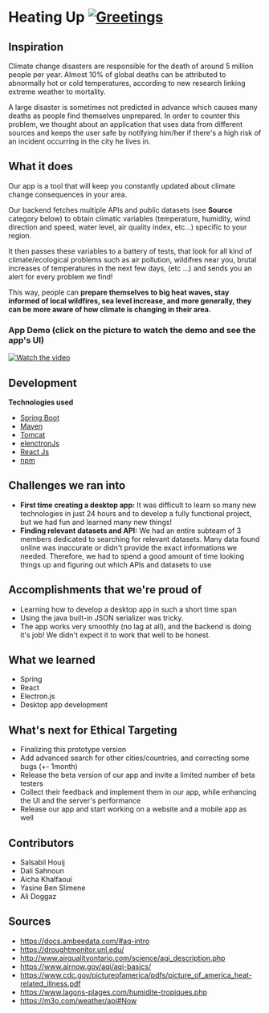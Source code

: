 # Heating Up [![Greetings](https://github.com/larkinds/EthicalTargeting/actions/workflows/greetings.yml/badge.svg)](https://github.com/larkinds/EthicalTargeting/actions/workflows/greetings.yml)

## Inspiration
Climate change disasters are responsible for the death of around 5 million people per year. Almost 10% of global deaths can be attributed to abnormally hot or cold temperatures, according to new research linking extreme weather to mortality.

A large disaster is sometimes not predicted in advance which causes many deaths as people find themselves  unprepared. In order to counter this problem, we thought about an application that uses data from different sources and keeps the user safe by notifying him/her if there's a high risk of an incident occurring in the city he lives in.

## What it does
Our app is a tool that will keep you constantly updated about climate change consequences in your area. 

Our backend fetches multiple APIs and public datasets (see **Source** category below) to obtain climatic variables (temperature, humidity, wind direction and speed, water level, air quality index, etc...) specific to your region. 

It then passes these variables to a battery of tests, that look for all kind of climate/ecological problems such as air pollution, wildifres near you, brutal increases of temperatures in the next few days, (etc ...) and sends you an alert for every problem we find!

This way, people can **prepare themselves to big heat waves, stay informed of local wildfires, sea level increase, and more generally, they can be more aware of how climate is changing in their area.**


### App Demo (click on the picture to watch the demo and see the app's UI)
[![Watch the video](https://img.youtube.com/vi/PdGPmb-Gd00/maxresdefault.jpg)](https://youtu.be/PdGPmb-Gd00)

## Development

**Technologies used**  
- [Spring Boot](https://spring.io/projects/spring-boot)
- [Maven](https://maven.apache.org/)
- [Tomcat](https://tomcat.apache.org/)
- [elenctronJs](https://www.electronjs.org/)
- [React Js](https://fr.reactjs.org/)
- [npm](https://www.npmjs.com/)


## Challenges we ran into
* **First time creating a desktop app:** It was difficult to learn so many new technologies in just 24 hours and to develop a fully functional project, but we had fun and learned many new things! 
* **Finding relevant datasets and API:** We had an entire subteam of 3 members dedicated to searching for relevant datasets. Many data found online was inaccurate or didn't provide the exact informations we needed. Therefore, we had to spend a good amount of time looking things up and figuring out which APIs and datasets to use

## Accomplishments that we're proud of
- Learning how to develop a desktop app in such a short time span
- Using the java built-in JSON serializer was tricky.
- The app works very smoothly (no lag at all), and the backend is doing it's job! We didn't expect it to work that well to be honest.

## What we learned
- Spring 
- React
- Electron.js
- Desktop app development

## What's next for Ethical Targeting
- Finalizing this prototype version
- Add advanced search for other cities/countries, and correcting some bugs (+- 1month)
- Release the beta version of our app and invite a limited number of beta testers
- Collect their feedback and implement them in our app, while enhancing the UI and the server's performance
- Release our app and start working on a website and a mobile app as well

## Contributors
* Salsabil Houij
* Dali Sahnoun
* Aicha Khalfaoui
* Yasine Ben Slimene
* Ali Doggaz

## Sources
- https://docs.ambeedata.com/#aq-intro
- https://droughtmonitor.unl.edu/
- http://www.airqualityontario.com/science/aqi_description.php
- https://www.airnow.gov/aqi/aqi-basics/
- https://www.cdc.gov/pictureofamerica/pdfs/picture_of_america_heat-related_illness.pdf
- https://www.lagons-plages.com/humidite-tropiques.php
- https://m3o.com/weather/api#Now

